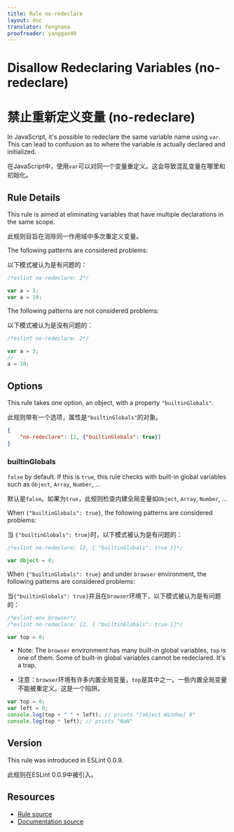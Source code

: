 ```yaml
---
title: Rule no-redeclare
layout: doc
translator: fengnana
proofreader: yanggao40
---
```

<!-- Note: No pull requests accepted for this file. See README.md in the root directory for details. -->

# Disallow Redeclaring Variables (no-redeclare)

# 禁止重新定义变量 (no-redeclare)

In JavaScript, it's possible to redeclare the same variable name using `var`. This can lead to confusion as to where the variable is actually declared and initialized.

在JavaScript中，使用`var`可以对同一个变量重定义。这会导致混乱变量在哪里和初始化。

## Rule Details

This rule is aimed at eliminating variables that have multiple declarations in the same scope.

此规则目旨在消除同一作用域中多次重定义变量。

The following patterns are considered problems:

以下模式被认为是有问题的：

```js
/*eslint no-redeclare: 2*/

var a = 3;
var a = 10;
```

The following patterns are not considered problems:

以下模式被认为是没有问题的：

```js
/*eslint no-redeclare: 2*/

var a = 3;
// ...
a = 10;
```

## Options

This rule takes one option, an object, with a property `"builtinGlobals"`.

此规则带有一个选项，属性是`"builtinGlobals"`的对象。

```json
{
    "no-redeclare": [2, {"builtinGlobals": true}]
}
```

### builtinGlobals

`false` by default.
If this is `true`, this rule checks with built-in global variables such as `Object`, `Array`, `Number`, ...

默认是`false`。如果为`true`，此规则检查内建全局变量如`Object`, `Array`, `Number`, ...

When `{"builtinGlobals": true}`, the following patterns are considered problems:

当 `{"builtinGlobals": true}`时，以下模式被认为是有问题的：

```js
/*eslint no-redeclare: [2, { "builtinGlobals": true }]*/

var Object = 0;
```

When `{"builtinGlobals": true}` and under `browser` environment, the following patterns are considered problems:

当`{"builtinGlobals": true}`并且在`browser`环境下，以下模式被认为是有问题的：

```js
/*eslint-env browser*/
/*eslint no-redeclare: [2, { "builtinGlobals": true }]*/

var top = 0;
```

* Note: The `browser` environment has many built-in global variables, `top` is one of them.
  Some of built-in global variables cannot be redeclared. It's a trap.
  
 * 注意：`browser`环境有许多内置全局变量，`top`是其中之一。一些内置全局变量不能被重定义。这是一个陷阱。

  ```js
  var top = 0;
  var left = 0;
  console.log(top + " " + left); // prints "[object Window] 0"
  console.log(top * left); // prints "NaN"
  ```

## Version

This rule was introduced in ESLint 0.0.9.

此规则在ESLint 0.0.9中被引入。

## Resources

* [Rule source](https://github.com/eslint/eslint/tree/master/lib/rules/no-redeclare.js)
* [Documentation source](https://github.com/eslint/eslint/tree/master/docs/rules/no-redeclare.md)
